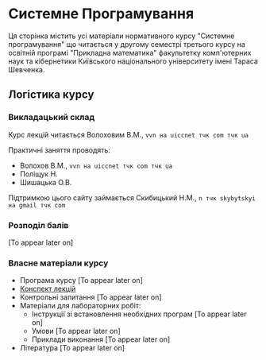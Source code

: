 # Системне Програмування

Ця сторінка містить усі матеріали нормативного курсу "Системне програмування" що читається у другому семестрі третього курсу на освітній програмі "Прикладна математика" факультетку комп'ютерних наук та кібернетики Київського національного університету імені Тараса Шевченка.

## **Логістика курсу**

### **Викладацький склад**

Курс лекцій читається Волоховим В.М., `vvn на uiccnet тчк com тчк ua`

Практичні заняття проводять:
- Волохов В.М., `vvn на uiccnet тчк com тчк ua`
- Поліщук Н.
- Шишацька О.В.

Підтримкою цього сайту займається Скибицький Н.М., `n тчк skybytskyi на gmail тчк com`

### **Розподіл балів**

[To appear later on]

### **Власне матеріали курсу**

- Програма курсу [To appear later on]
- [Конспект лекцій](lectures/lectures.md)
- Контрольні запитання [To appear later on]
- Матеріали для лабораторних робіт:
  - Інструкції зі встановлення необхідних програм [To appear later on]
  - Умови [To appear later on]
  - Приклади виконання [To appear later on]
- Література [To appear later on]
